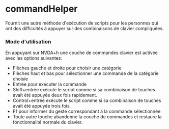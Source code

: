 # commandHelper

Fournit une autre méthode d'exécution de scripts pour les personnes qui ont des difficultés à appuyer sur des combinaisons de clavier compliquées.

### Mode d'utilisation

En appuyant sur NVDA+h une couche de commandes clavier est activée avec les options suivantes:

* Flèches gauche et droite pour choisir une catégorie
* Flèches haut et bas pour sélectionner une commande de la catégorie choisie
* Entrée pour exécuter la commande
* Shift+entrée exécute le script comme si sa combinaison de touches avait été appuyée deux fois rapidement.
* Control+entrée exécute le script comme si sa combinaison de touches avait été appuyée trois fois.
* F1 pour informer du geste correspondant à la commande sélectionnée
* Toute autre touche abandonne la couche de commandes et restaure la fonctionnalité normale du clavier.